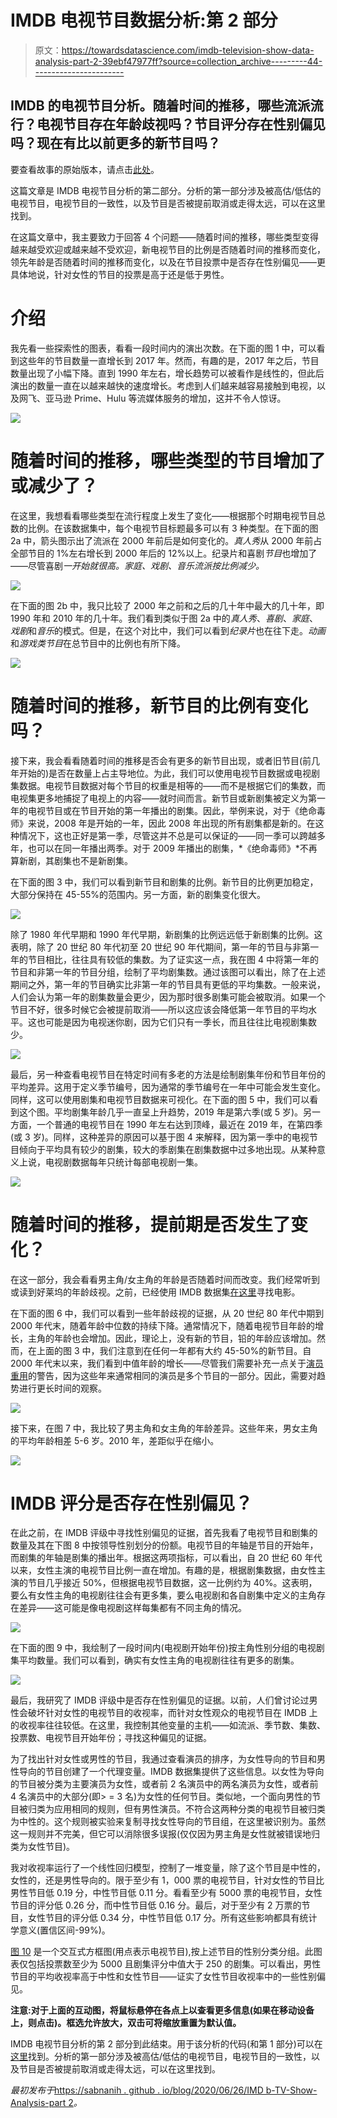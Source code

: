 # IMDB 电视节目数据分析:第 2 部分

> 原文：<https://towardsdatascience.com/imdb-television-show-data-analysis-part-2-39ebf47977ff?source=collection_archive---------44----------------------->

## IMDB 的电视节目分析。随着时间的推移，哪些流派流行？电视节目存在年龄歧视吗？节目评分存在性别偏见吗？现在有比以前更多的新节目吗？

要查看故事的原始版本，请点击[此处](https://sabnanih.github.io/blog/2020/06/26/IMDB-TV-Show-Analysis-Part2)。

这篇文章是 IMDB 电视节目分析的第二部分。分析的第一部分涉及被高估/低估的电视节目，电视节目的一致性，以及节目是否被提前取消或走得太远，可以在这里找到。

在这篇文章中，我主要致力于回答 4 个问题——随着时间的推移，哪些类型变得越来越受欢迎或越来越不受欢迎，新电视节目的比例是否随着时间的推移而变化，领先年龄是否随着时间的推移而变化，以及在节目投票中是否存在性别偏见——更具体地说，针对女性的节目的投票是高于还是低于男性。

# 介绍

我先看一些探索性的图表，看看一段时间内的演出次数。在下面的图 1 中，可以看到这些年的节目数量一直增长到 2017 年。然而，有趣的是，2017 年之后，节目数量出现了小幅下降。直到 1990 年左右，增长趋势可以被看作是线性的，但此后演出的数量一直在以越来越快的速度增长。考虑到人们越来越容易接触到电视，以及网飞、亚马逊 Prime、Hulu 等流媒体服务的增加，这并不令人惊讶。

![](img/b2ff6aff5225a6959791f346fa6a7aa2.png)

# 随着时间的推移，哪些类型的节目增加了或减少了？

在这里，我想看看哪些类型在流行程度上发生了变化——根据那个时期电视节目总数的比例。在该数据集中，每个电视节目标题最多可以有 3 种类型。在下面的图 2a 中，箭头图示出了流派在 2000 年前后是如何变化的。*真人秀*从 2000 年前占全部节目的 1%左右增长到 2000 年后的 12%以上。纪录片和喜剧*节目*也增加了——尽管喜剧*一开始就很高。*家庭*、*戏剧*、*音乐*流派按比例减少。*

![](img/8c87006761261cdc2d0235c68c4c738c.png)

在下面的图 2b 中，我只比较了 2000 年之前和之后的几十年中最大的几十年，即 1990 年和 2010 年的几十年。我们看到类似于图 2a 中的*真人秀*、*喜剧*、*家庭*、*戏剧*和*音乐*的模式。但是，在这个对比中，我们可以看到*纪录片*也在往下走。*动画*和*游戏类节目*在总节目中的比例也有所下降。

![](img/511f350eb10f80109592edd79b19d444.png)

# 随着时间的推移，新节目的比例有变化吗？

接下来，我会看看随着时间的推移是否会有更多的新节目出现，或者旧节目(前几年开始的)是否在数量上占主导地位。为此，我们可以使用电视节目数据或电视剧集数据。电视节目数据对每个节目的权重是相等的——而不是根据它们的集数，而电视集更多地捕捉了电视上的内容——就时间而言。新节目或新剧集被定义为第一年的电视节目或在节目开始的第一年播出的剧集。因此，举例来说，对于《绝命毒师》来说，2008 年是开始的一年，因此 2008 年出现的所有剧集都是新的。在这种情况下，这也正好是第一季，尽管这并不总是可以保证的——同一季可以跨越多年，也可以在同一年播出两季。对于 2009 年播出的剧集，*《绝命毒师》*不再算新剧，其剧集也不是新剧集。

在下面的图 3 中，我们可以看到新节目和剧集的比例。新节目的比例更加稳定，大部分保持在 45-55%的范围内。另一方面，新的剧集变化很大。

![](img/8610574cb8a3395b2daf9c5bbfbd213c.png)

除了 1980 年代早期和 1990 年代早期，新剧集的比例远远低于新剧集的比例。这表明，除了 20 世纪 80 年代初至 20 世纪 90 年代期间，第一年的节目与非第一年的节目相比，往往具有较低的集数。为了证实这一点，我在图 4 中将第一年的节目和非第一年的节目分组，绘制了平均剧集数。通过该图可以看出，除了在上述期间之外，第一年的节目确实比非第一年的节目具有更低的平均集数。一般来说，人们会认为第一年的剧集数量会更少，因为那时很多剧集可能会被取消。如果一个节目不好，很多时候它会被提前取消——所以这应该会降低第一年节目的平均水平。这也可能是因为电视迷你剧，因为它们只有一季长，而且往往比电视剧集数少。

![](img/9829ea833703623d44c6eaa52539694a.png)

最后，另一种查看电视节目在特定时间有多老的方法是绘制剧集年份和节目年份的平均差异。这用于定义季节编号，因为通常的季节编号在一年中可能会发生变化。同样，这可以使用剧集和电视节目数据来可视化。在下面的图 5 中，我们可以看到这个图。平均剧集年龄几乎一直呈上升趋势，2019 年是第六季(或 5 岁)。另一方面，一个普通的电视节目在 1990 年左右达到顶峰，最近在 2019 年，在第四季(或 3 岁)。同样，这种差异的原因可以基于图 4 来解释，因为第一季中的电视节目倾向于平均具有较少的剧集，较大的季剧集在剧集数据中过多地出现。从某种意义上说，电视剧数据每年只统计每部电视剧一集。

![](img/5c49275f929beab944afb0d8a88fffe3.png)

# 随着时间的推移，提前期是否发生了变化？

在这一部分，我会看看男主角/女主角的年龄是否随着时间而改变。我们经常听到或读到好莱坞的年龄歧视。之前，已经使用 IMDB 数据集[在这里](https://minimaxir.com/2018/07/imdb-data-analysis/)寻找电影。

在下面的图 6 中，我们可以看到一些年龄歧视的证据，从 20 世纪 80 年代中期到 2000 年代末，随着年龄中位数的持续下降。通常情况下，随着电视节目年龄的增长，主角的年龄也会增加。因此，理论上，没有新的节目，铅的年龄应该增加。然而，在上面的图 3 中，我们注意到在任何一年都有大约 45-50%的新节目。自 2000 年代末以来，我们看到中值年龄的增长——尽管我们需要补充一点关于[演员重用](https://minimaxir.com/2018/07/imdb-data-analysis/)的警告，因为这些年来通常相同的演员是多个节目的一部分。因此，需要对趋势进行更长时间的观察。

![](img/cc7b493a332c0712db158854c356bad2.png)

接下来，在图 7 中，我比较了男主角和女主角的年龄差异。这些年来，男女主角的平均年龄相差 5-6 岁。2010 年，差距似乎在缩小。

![](img/8c909fc2320ddeb33ba3e6dc2c4d9c6d.png)

# IMDB 评分是否存在性别偏见？

在此之前，在 IMDB 评级中寻找性别偏见的证据，首先我看了电视节目和剧集的数量及其在下图 8 中按领导性别划分的份额。电视节目的年轴是节目的开始年，而剧集的年轴是剧集的播出年。根据这两项指标，可以看出，自 20 世纪 60 年代以来，女性主演的电视节目比例一直在增加。有趣的是，根据剧集数据，由女性主演的节目几乎接近 50%，但根据电视节目数据，这一比例约为 40%。这表明，要么有女性主角的电视剧往往会有更多集，要么电视剧和各自剧集中定义的主角存在差异——这可能是像电视剧这样每集都有不同主角的情况。

![](img/47510b723534d6231f41aa01a78ffafb.png)

在下面的图 9 中，我绘制了一段时间内(电视剧开始年份)按主角性别分组的电视剧集平均数量。我们可以看到，确实有女性主角的电视剧往往有更多的剧集。

![](img/12932544c9886af356849e3421a7f9c1.png)

最后，我研究了 IMDB 评级中是否存在性别偏见的证据。以前，人们曾讨论过男性会破坏针对女性的电视节目的收视率，而针对女性观众的电视节目在 IMDB 上的收视率往往较低。在这里，我控制其他变量的主机——如流派、季节数、集数、投票数、电视节目开始年份；寻找这种偏见的证据。

为了找出针对女性或男性的节目，我通过查看演员的排序，为女性导向的节目和男性导向的节目创建了一个代理变量。IMDB 数据集提供了这些信息。以女性为导向的节目被分类为主要演员为女性，或者前 2 名演员中的两名演员为女性，或者前 4 名演员中的大部分(即> = 3 名)为女性的任何节目。类似地，一个面向男性的节目被归类为应用相同的规则，但有男性演员。不符合这两种分类的电视节目被归类为中性的。这个规则被实验来复制寻找女性导向的节目组，在这里被识别为。虽然这一规则并不完美，但它可以消除很多误报(仅仅因为男主角是女性就被错误地归类为女性节目)。

我对收视率运行了一个线性回归模型，控制了一堆变量，除了这个节目是中性的，女性的，还是男性导向的。限于至少有 1，000 票的电视节目，针对女性的节目比男性节目低 0.19 分，中性节目低 0.11 分。看看至少有 5000 票的电视节目，女性节目的评分低 0.26 分，而中性节目低 0.16 分。最后，对于至少有 2 万票的节目，女性节目的评分低 0.34 分，中性节目低 0.17 分。所有这些影响都具有统计学意义(置信区间-99%)。

[图 10](https://sabnanih.github.io/proj_files/fig2.10.html) 是一个交互式方框图(用点表示电视节目),按上述节目的性别分类分组。此图表仅包括投票数至少为 5000 且剧集评分中值大于 250 的剧集。可以看出，男性节目的平均收视率高于中性和女性节目——证实了女性节目收视率中的一些性别偏见。

**注意:对于上面的互动图，将鼠标悬停在各点上以查看更多信息(如果在移动设备上，则点击)。框选允许放大，双击可将缩放重置为默认值。**

IMDB 电视节目分析的第 2 部分到此结束。用于该分析的代码(和第 1 部分)可以在[这里](https://github.com/sabnanih/imdb-tv-analysis/blob/master/analysis.ipynb)找到。分析的第一部分涉及被高估/低估的电视节目，电视节目的一致性，以及节目是否被提前取消或走得太远，可以在这里找到。

*最初发布于*[https://sabnanih . github . io/blog/2020/06/26/IMD b-TV-Show-Analysis-part 2](https://sabnanih.github.io/blog/2020/06/26/IMDB-TV-Show-Analysis-Part2)*。*
